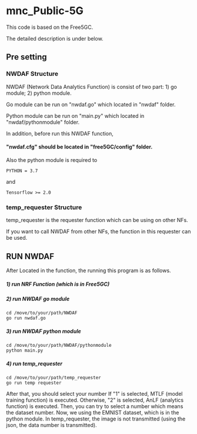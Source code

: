# mnc_Public-5G

This code is based on the Free5GC.

The detailed description is under below.


## Pre setting
### NWDAF Structure
NWDAF (Network Data Analytics Function) is consist of two part: 1) go module; 2) python module.

Go module can be run on "nwdaf.go" which located in "nwdaf" folder.

Python module can be run on "main.py" which located in "nwdaf/pythonmodule" folder.

In addition, before run this NWDAF function,

#### "nwdaf.cfg" should be located in "free5GC/config" folder.

Also the python module is required to 
```
PYTHON = 3.7
```
and 
```
Tensorflow >= 2.0
```
### temp_requester Structure
temp_requester is the requester function which can be using on other NFs. 

If you want to call NWDAF from other NFs, the function in this requester can be used.


## RUN NWDAF
After Located in the function, the running this program is as follows.


##### 1) run NRF Function (which is in Free5GC)


##### 2) run NWDAF go module
```
cd /move/to/your/path/NWDAF
go run nwdaf.go
```

##### 3) run NWDAF python module
```
cd /move/to/your/path/NWDAF/pythonmodule
python main.py 
```

##### 4) run temp_requester
```
cd /move/to/your/path/temp_requester
go run temp requester
```
After that, you should select your number
If "1" is selected, MTLF (model training function) is executed.
Otherwise, "2" is selected, AnLF (analytics function) is executed.
Then, you can try to select a number which means the dataset number.
Now, we using the EMNIST dataset, which is in the python module.
In temp_requester, the image is not transmitted (using the json, the data number is transmitted).



